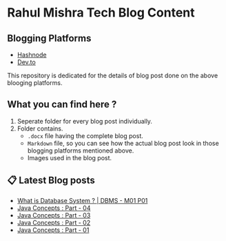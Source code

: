# Rahul Mishra Tech Blog Content

## Blogging Platforms
- [Hashnode](https://programmingport.hashnode.dev/)
- [Dev.to](https://dev.to/rahulmishra05)

This repository is dedicated for the details of blog post done on the above blooging platforms.

## What you can find here ?
1. Seperate folder for every blog post individually.
2. Folder contains.
    - `.docx` file having the complete blog post.
    - `Markdown` file, so you can see how the actual blog post look in those blogging platforms mentioned above.
    - Images used in the blog post.

## 📋 Latest Blog posts
<!-- BLOG-POST-LIST:START -->
- [What is Database System ? | DBMS - M01 P01](https://dev.to/rahulmishra05/what-is-database-system-dbms-m01-p01-3a2j)
- [Java Concepts : Part - 04](https://dev.to/rahulmishra05/java-concepts-part-04-o4n)
- [Java Concepts : Part - 03](https://dev.to/rahulmishra05/java-concepts-part-03-jpg)
- [Java Concepts : Part - 02](https://dev.to/rahulmishra05/java-concepts-part-02-2p8f)
- [Java Concepts : Part - 01](https://dev.to/rahulmishra05/java-concepts-part-01-1oab)
<!-- BLOG-POST-LIST:END -->

